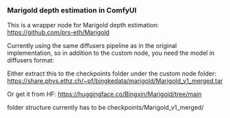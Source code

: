 ### Marigold depth estimation in ComfyUI

This is a wrapper node for Marigold depth estimation:
https://github.com/prs-eth/Marigold

Currently using the same diffusers pipeline as in the original implementation, so in addition to the custom node, you need the model in diffusers format:

Either extract this to the checkpoints folder under the custom node folder:
https://share.phys.ethz.ch/~pf/bingkedata/marigold/Marigold_v1_merged.tar

Or get it from HF: https://huggingface.co/Bingxin/Marigold/tree/main

folder structure currently has to be checkpoints/Marigold_v1_merged/

